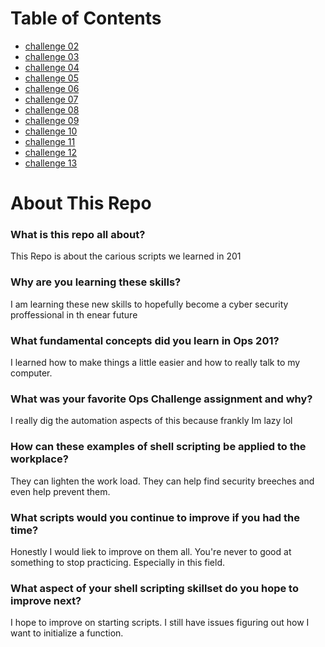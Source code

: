 # Table of Contents
- [challenge 02](helloworld.sh)
- [challenge 03](login.sh)
- [challenge 04](array.sh)
- [challenge 05](whileloop.sh)
- [challenge 06](if-elsestatements.sh)
- [challenge 07](grep-lshw.sh)
- [challenge 08](robo.sh)
- [challenge 09](logretrieval.sh)
- [challenge 10](automationprt1.ps1)
- [challenge 11](automatedendpoint.ps1)
- [challenge 12](ipinfoautomation.ps1)
- [challenge 13](domaininfo.ps1)


# About This Repo
 
### What is this repo all about?
  This Repo is about the carious scripts we learned in 201
  
### Why are you learning these skills?
I am learning these new skills to hopefully become a cyber security proffessional in th enear future

### What fundamental concepts did you learn in Ops 201?
I learned how to make things a little easier and how to really talk to my computer.

### What was your favorite Ops Challenge assignment and why?
I really dig the automation aspects of this because frankly Im lazy lol 

### How can these examples of shell scripting be applied to the workplace?
They can lighten the work load. They can help find security breeches and even help prevent them.

### What scripts would you continue to improve if you had the time?
Honestly I would liek to improve on them all. You're never to good at something to stop practicing. Especially in this field.

### What aspect of your shell scripting skillset do you hope to improve next?
I hope to improve on starting scripts. I still have issues figuring out how I want to initialize a function.
